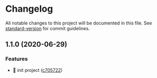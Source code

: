# Changelog

All notable changes to this project will be documented in this file. See [standard-version](https://github.com/conventional-changelog/standard-version) for commit guidelines.

## 1.1.0 (2020-06-29)


### Features

* 🎸 init project ([c705722](https://github.com/aim-leo/totea/commit/c70572230e7ba44b563c00faea2b5200d69288f0))
